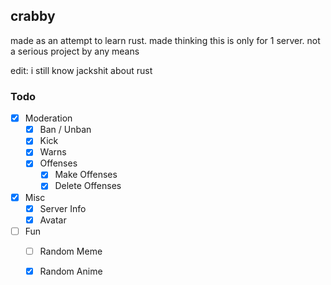 ## crabby

made as an attempt to learn rust. made thinking this is only for 1 server. not a serious project by any means

edit: i still know jackshit about rust

### Todo

- [x] Moderation
    - [x] Ban / Unban 
    - [x] Kick 
    - [x] Warns
    - [x] Offenses
        - [x] Make Offenses 
        - [x] Delete Offenses
- [x] Misc
    - [x] Server Info 
    - [x] Avatar
- [ ] Fun
    - [ ] Random Meme 
    - [x] Random Anime

